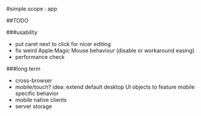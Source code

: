#simple.scope : app

##TODO

###usability
* put caret next to click for nicer editing
* fix weird Apple Magic Mouse behaviour (disable or workaround easing)
* performance check


###long term
* cross-browser
* mobile/touch? idea: extend default desktop UI objects to feature mobile specific behavior
* mobile native clients
* server storage